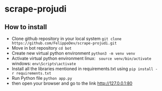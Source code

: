 # scrape-projudi

## How to install

- Clone github repository in your local system ```git clone https://github.com/FelippoDev/scrape-projudi.git```
- Move in bot repository ```cd bot```
- Create new virtual python environment ```python3 -m venv venv```
- Activate virtual python environment linux: ``` source venv/bin/activate``` windows: ```env\Scripts\activate```
- Install all the libraries mentioned in requirements.txt using ```pip install -r requirements.txt```
- Run Python file ```python app.py```
- then open your browser and go to the link http://127.0.0.1:80

